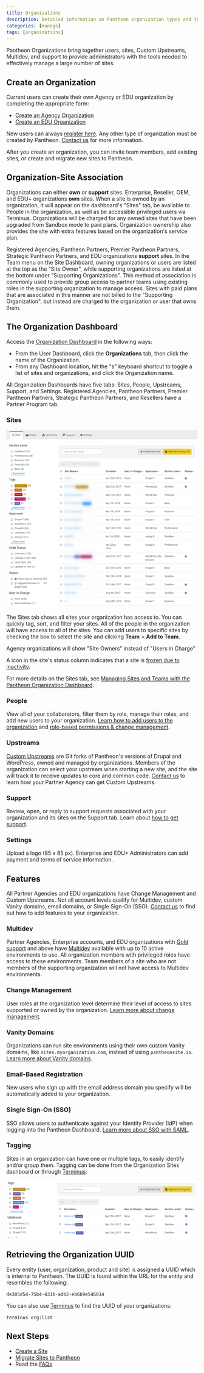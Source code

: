 ```yaml
---
title: Organizations
description: Detailed information on Pantheon organization types and the features available to them.
categories: [manage]
tags: [organizations]
---
```


Pantheon Organizations bring together users, sites, Custom Upstreams, Multidev, and support to provide administrators with the tools needed to effectively manage a large number of sites.

## Create an Organization

Current users can create their own Agency or EDU organization by completing the appropriate form:

- [Create an Agency Organization](https://dashboard.pantheon.io/organizations/create)
- [Create an EDU Organization](https://dashboard.pantheon.io/organizations/create-edu)

New users can always [register here](https://pantheon.io/register). Any other type of organization must be created by Pantheon. [Contact us](https://pantheon.io/contact-us) for more information.

After you create an organization, you can invite team members, add existing sites, or create and migrate new sites to Pantheon.

## Organization-Site Association

Organizations can either **own** or **support** sites. Enterprise, Reseller, OEM, and EDU+ organizations **own** sites. When a site is owned by an organization, it will appear on the dashboard's "Sites" tab, be available to People in the organization, as well as be accessible privileged users via Terminus. Organizations will be charged for any owned sites that have been upgraded from Sandbox mode to paid plans. Organization ownership also provides the site with extra features based on the organization's service plan.

Registered Agencies, Pantheon Partners, Premier Pantheon Partners, Strategic Pantheon Partners, and EDU organizations **support** sites. In the Team menu on the Site Dashboard, owning organizations or users are listed at the top as the "Site Owner", while supporting organizations are listed at the bottom under "Supporting Organizations". This method of association is commonly used to provide group access to partner teams using existing roles in the supporting organization to manage access. Sites with paid plans that are associated in this manner are not billed to the "Supporting Organization", but instead are charged to the organization or user that owns them.

## The Organization Dashboard

Access the [Organization Dashboard](/organization-dashboard) in the following ways:

- From the User Dashboard, click the **Organizations** tab, then click the name of the Organization.
- From any Dashboard location, hit the "s" keyboard shortcut to toggle a list of sites and organizations, and click the Organization name.

All Organization Dashboards have five tabs: Sites, People, Upstreams, Support, and Settings. Registered Agencies, Pantheon Partners, Premier Pantheon Partners, Strategic Pantheon Partners, and Resellers have a Partner Program tab.

### Sites

 ![The Organization dashboard, site tab](../images/dashboard/organization-dashboard-sites.png)

The Sites tab shows all sites your organization has access to. You can quickly tag, sort, and filter your sites. All of the people in the organization will have access to all of the sites. You can add users to specific sites by checking the box to select the site and clicking **Team** > **Add to Team**.

Agency organizations will show "Site Owners" instead of "Users in Charge"

A **<span class="glyphicons glyphicons-snowflake" style="color:#0a6bb5"></span>** icon in the site's status column indicates that a site is [frozen due to inactivity](/platform-considerations/#inactive-site-freezing).

For more details on the Sites tab, see
[Managing Sites and Teams with the Pantheon Organization Dashboard](/organization-dashboard).

### People

View all of your collaborators, filter them by role, manage their roles, and add new users to your organization.
[Learn how to add users to the organization](/organization-dashboard/#add-users-to-your-organization) and [role-based permissions & change management](/change-management). 

### Upstreams

[Custom Upstreams](/custom-upstream) are Git forks of Pantheon's versions of Drupal and WordPress, owned and managed by organizations. Members of the organization can select your upstream when starting a new site, and the site will track it to receive updates to core and common code. [Contact us](https://pantheon.io/contact-us) to learn how your Partner Agency can get Custom Upstreams.

### Support

Review, open, or reply to support requests associated with your organization and its sites on the Support tab. Learn about [how to get support](/support).

### Settings

Upload a logo (85 x 85 px). Enterprise and EDU+ Administrators can add payment and terms of service information.

## Features

All Partner Agencies and EDU organizations have Change Management and Custom Upstreams. Not all account levels qualify for Multidev, custom Vanity domains, email domains, or Single Sign-On (SSO). [Contact us](https://pantheon.io/contact-us) to find out how to add features to your organization.

### Multidev

Partner Agencies, Enterprise accounts, and EDU organizations with [Gold support](/support/#support-features-and-response-times) and above have [Multidev](/multidev) available with up to 10 active environments to use. All organization members with privileged roles have access to these environments. Team members of a site who are not members of the supporting organization will not have access to Multidev environments.

### Change Management

User roles at the organization level determine their level of access to sites supported or owned by the organization. [Learn more about change management](/change-management).

### Vanity Domains

Organizations can run site environments using their own custom Vanity domains, like `sites.myorganization.com`, instead of using `pantheonsite.io`. [Learn more about Vanity domains](/vanity-domains).

### Email-Based Registration

New users who sign up with the email address domain you specify will be automatically added to your organization.

### Single Sign-On (SSO)

SSO allows users to authenticate against your Identity Provider (IdP) when logging into the Pantheon Dashboard. [Learn more about SSO with SAML](/sso-organizations).

### Tagging

Sites in an organization can have one or multiple tags, to easily identify and/or group them. Tagging can be done from the Organization Sites dashboard or through [Terminus](/terminus):

![Sorting sites by tag](../images/dashboard/sorted-by-tag.png)

## Retrieving the Organization UUID

Every entity (user, organization, product and site) is assigned a UUID which is internal to Pantheon. The UUID is found within the URL for the entity and resembles the following:

```none
de305d54-75b4-431b-adb2-eb6b9e546014
```

You can also use [Terminus](/terminus) to find the UUID of your organizations:

```bash{promptUser: user}
terminus org:list
```

## Next Steps

- [Create a Site](/create-sites)
- [Migrate Sites to Pantheon](/migrate)
- Read the [FAQs](/organization-faq)
